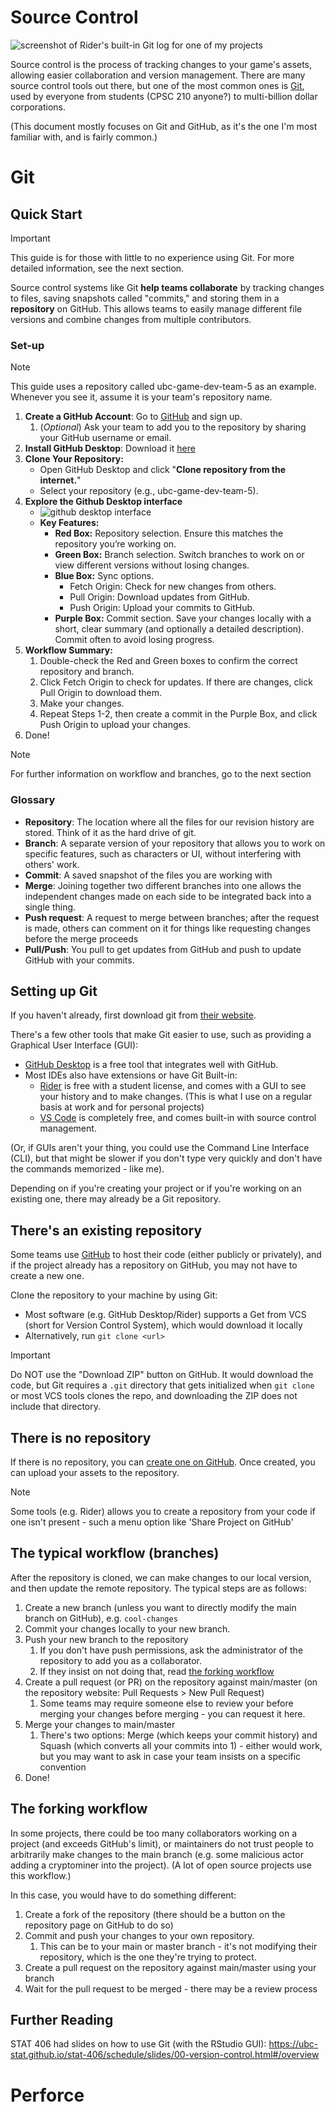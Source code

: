# Source Control

![screenshot of Rider's built-in Git log for one of my projects](../Assets/SourceControl/GitLog.png)

Source control is the process of tracking changes to your game's assets, allowing easier collaboration and version management.
There are many source control tools out there, but one of the most common ones is [Git](https://git-scm.com/downloads), used by everyone from students (CPSC 210 anyone?) to multi-billion dollar corporations.

(This document mostly focuses on Git and GitHub, as it's the one I'm most familiar with, and is fairly common.)

# Git

## Quick Start
> [!IMPORTANT]
> This guide is for those with little to no experience using Git. For more detailed information, see the next section.

Source control systems like Git **help teams collaborate** by tracking changes to files, saving snapshots called "commits," and storing them in a **repository** on GitHub. This allows teams to easily manage different file versions and combine changes from multiple contributors.
### Set-up

> [!Note]
> This guide uses a repository called ubc-game-dev-team-5 as an example. Whenever you see it, assume it is your team's repository name.
1. **Create a GitHub Account**: Go to [GitHub](https://github.com/) and sign up.
   1. (_Optional_) Ask your team to add you to the repository by sharing your GitHub username or email.
2. **Install GitHub Desktop**: Download it [here](https://docs.github.com/en/desktop/installing-and-authenticating-to-github-desktop/installing-github-desktop)
3. **Clone Your Repository:** 
   - Open GitHub Desktop and click "**Clone repository from the internet.**"
   - Select your repository (e.g., ubc-game-dev-team-5).
4. **Explore the Github Desktop interface**
   - ![github desktop interface](../Assets/SourceControl/GitDesktop.png)
   - **Key Features:**
     - **Red Box:** Repository selection. Ensure this matches the repository you’re working on.
     - **Green Box:** Branch selection. Switch branches to work on or view different versions without losing changes.
     - **Blue Box:** Sync options. 
       - Fetch Origin: Check for new changes from others.
       -  Pull Origin: Download updates from GitHub.
       -  Push Origin: Upload your commits to GitHub.
     - **Purple Box:** Commit section. Save your changes locally with a short, clear summary (and optionally a detailed description). Commit often to avoid losing progress.
5. **Workflow Summary:**
   1. Double-check the Red and Green boxes to confirm the correct repository and branch.
   2. Click Fetch Origin to check for updates. If there are changes, click Pull Origin to download them.
   3. Make your changes.
   4. Repeat Steps 1-2, then create a commit in the Purple Box, and click Push Origin to upload your changes.
6. Done!
> [!Note]
> For further information on workflow and branches, go to the next section

### Glossary
- **Repository**: The location where all the files for our revision history are stored. Think of it as the hard drive of git.
- **Branch**: A separate version of your repository that allows you to work on specific features, such as characters or UI, without interfering with others' work.
- **Commit**: A saved snapshot of the files you are working with
- **Merge**: Joining together two different branches into one allows the independent changes made on each side to be integrated back into a single thing.
- **Push request**: A request to merge between branches; after the request is made, others can comment on it for things like requesting changes before the merge proceeds
- **Pull/Push**: You pull to get updates from GitHub and push to update GitHub with your commits.

## Setting up Git
If you haven't already, first download git from [their website](https://git-scm.com/downloads).

There's a few other tools that make Git easier to use, such as providing a Graphical User Interface (GUI):
- [GitHub Desktop](https://desktop.github.com/download/) is a free tool that integrates well with GitHub.
- Most IDEs also have extensions or have Git Built-in:
  - [Rider](https://www.jetbrains.com/rider/) is free with a student license, and comes with a GUI to see your history and to make changes. (This is what I use on a regular basis at work and for personal projects)
  - [VS Code](https://code.visualstudio.com/) is completely free, and comes built-in with source control management.

(Or, if GUIs aren't your thing, you could use the Command Line Interface (CLI), but that might be slower if you don't type very quickly and don't have the commands memorized - like me).

Depending on if you're creating your project or if you're working on an existing one, there may already be a Git repository.

## There's an existing repository
Some teams use [GitHub](https://github.com) to host their code (either publicly or privately), and if the project already has a repository on GitHub, you may not have to create a new one.

Clone the repository to your machine by using Git:
- Most software (e.g. GitHub Desktop/Rider) supports a Get from VCS (short for Version Control System), which would download it locally
- Alternatively, run `git clone <url>`

> [!IMPORTANT]
> Do NOT use the "Download ZIP" button on GitHub. It would download the code, but Git requires a `.git` directory that gets initialized when `git clone` or most VCS tools clones the repo, and downloading the ZIP does not include that directory.    

## There is no repository
If there is no repository, you can [create one on GitHub](https://github.com/new).
Once created, you can upload your assets to the repository.

> [!Note]
> Some tools (e.g. Rider) allows you to create a repository from your code if one isn't present - such a menu option like 'Share Project on GitHub'

## The typical workflow (branches)
After the repository is cloned, we can make changes to our local version, and then update the remote repository.
The typical steps are as follows:

1. Create a new branch (unless you want to directly modify the main branch on GitHub), e.g. `cool-changes`
2. Commit your changes locally to your new branch.
3. Push your new branch to the repository
   1. If you don't have push permissions, ask the administrator of the repository to add you as a collaborator.
   2. If they insist on not doing that, read [the forking workflow](#the-forking-workflow)
4. Create a pull request (or PR) on the repository against main/master (on the repository website: Pull Requests > New Pull Request)
   1. Some teams may require someone else to review your before merging your changes before merging - you can request it here.
5. Merge your changes to main/master
   1. There's two options: Merge (which keeps your commit history) and Squash (which converts all your commits into 1) - either would work, but you may want to ask in case your team insists on a specific convention
6. Done!

## The forking workflow
In some projects, there could be too many collaborators working on a project (and exceeds GitHub's limit), or maintainers do not trust people to arbitrarily make changes to the main branch (e.g. some malicious actor adding a cryptominer into the project). 
(A lot of open source projects use this workflow.)

In this case, you would have to do something different:
1. Create a fork of the repository (there should be a button on the repository page on GitHub to do so)
2. Commit and push your changes to your own repository.
   1. This can be to your main or master branch - it's not modifying their repository, which is the one they're trying to protect.
3. Create a pull request on the repository against main/master using your branch
4. Wait for the pull request to be merged - there may be a review process

## Further Reading

STAT 406 had slides on how to use Git (with the RStudio GUI): https://ubc-stat.github.io/stat-406/schedule/slides/00-version-control.html#/overview

# Perforce